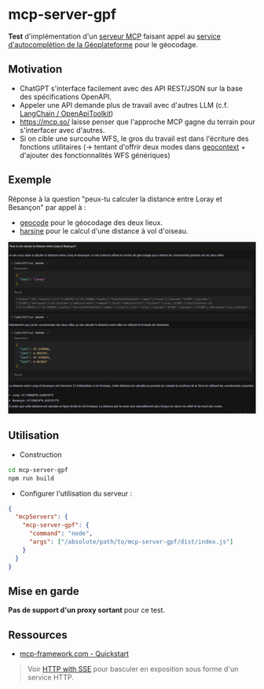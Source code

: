 # mcp-server-gpf

**Test** d'implémentation d'un [serveur MCP](https://github.com/modelcontextprotocol/servers?tab=readme-ov-file#model-context-protocol-servers) faisant appel au [service d'autocomplétion de la Géoplateforme](https://geoservices.ign.fr/documentation/services/services-geoplateforme/autocompletion) pour le géocodage.

## Motivation

* ChatGPT s'interface facilement avec des API REST/JSON sur la base des spécifications OpenAPI.
* Appeler une API demande plus de travail avec d'autres LLM (c.f. [LangChain / OpenApiToolkit](https://js.langchain.com/docs/integrations/toolkits/openapi/))
* https://mcp.so/ laisse penser que l'approche MCP gagne du terrain pour s'interfacer avec d'autres.
* Si on cible une surcouhe WFS, le gros du travail est dans l'écriture des fonctions utilitaires (-> tentant d'offrir deux modes dans [geocontext](https://github.com/mborne/geocontext) + d'ajouter des fonctionnalités WFS génériques)

## Exemple

Réponse à la question "peux-tu calculer la distance entre Loray et Besançon" par appel à :

* [geocode](src/tools/GeocodeTool.ts) pour le géocodage des deux lieux.
* [harsine](src/tools/Harversine.ts) pour le calcul d'une distance à vol d'oiseau.

![exemple géocodage](docs/distance-loray-besancon.png)

## Utilisation

* Construction

```bash
cd mcp-server-gpf
npm run build
```

* Configurer l'utilisation du serveur :

```json
{
  "mcpServers": {
    "mcp-server-gpf": {
      "command": "node",
      "args": ["/absolute/path/to/mcp-server-gpf/dist/index.js"]
    }
  }
}
```

## Mise en garde

**Pas de support d'un proxy sortant** pour ce test.


## Ressources

* [mcp-framework.com - Quickstart](https://mcp-framework.com/docs/quickstart)

> Voir [HTTP with SSE](https://github.com/modelcontextprotocol/typescript-sdk?tab=readme-ov-file#http-with-sse) pour basculer en exposition sous forme d'un service HTTP.

